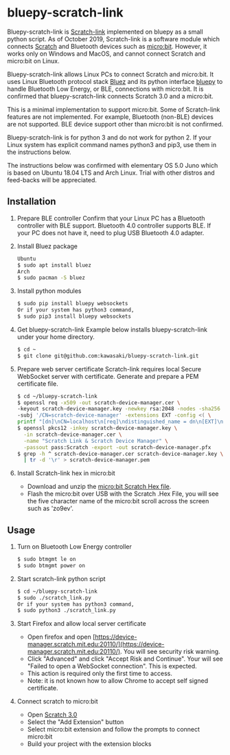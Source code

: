 # bluepy-scratch-link

Bluepy-scratch-link is [Scratch-link](https://github.com/LLK/scratch-link)
implemented on bluepy as a small python script. As of October 2019, Scratch-link
is a software module which connects [Scratch](https://scratch.mit.edu/) and
Bluetooth devices such as [micro:bit](https://microbit.org/). However, it works
only on Windows and MacOS, and cannot connect Scratch and micro:bit on Linux.

Bluepy-scratch-link allows Linux PCs to connect Scratch and micro:bit. It uses
Linux Bluetooth protocol stack [Bluez](http://www.bluez.org/) and its python
interface [bluepy](https://github.com/IanHarvey/bluepy) to handle Bluetooth Low
Energy, or BLE, connections with micro:bit. It is confirmed that
bluepy-scratch-link connects Scratch 3.0 and a micro:bit.

This is a minimal implementation to support micro:bit. Some of Scratch-link
features are not implemented. For example, Bluetooth (non-BLE) devices are not
supported. BLE device support other than micro:bit is not confirmed.

Bluepy-scratch-link is for python 3 and do not work for python 2. If your Linux
system has explicit command names python3 and pip3, use them in the instructions
below.

The instructions below was confirmed with elementary OS 5.0 Juno which is
based on Ubuntu 18.04 LTS and Arch Linux. Trial with other distros and
feed-backs will be appreciated.

Installation
------------
1. Prepare BLE controller
   Confirm that your Linux PC has a Bluetooth controller with BLE support.
   Bluetooth 4.0 controller supports BLE. If your PC does not have it, need
   to plug USB Bluetooth 4.0 adapter.

2. Install Bluez package
    ```sh
    Ubuntu
    $ sudo apt install bluez
    Arch
    $ sudo pacman -S bluez
    ```

3. Install python modules
    ```sh
    $ sudo pip install bluepy websockets
    Or if your system has python3 command,
    $ sudo pip3 install bluepy websockets
    ```

4. Get bluepy-scratch-link
   Example below installs bluepy-scratch-link under your home directory.
    ```sh
    $ cd ~
    $ git clone git@github.com:kawasaki/bluepy-scratch-link.git
    ```

5. Prepare web server certificate
    Scratch-link requires local Secure WebSocket server with certificate.
    Generate and prepare a PEM certificate file.
    ```sh
    $ cd ~/bluepy-scratch-link
    $ openssl req -x509 -out scratch-device-manager.cer \
    -keyout scratch-device-manager.key -newkey rsa:2048 -nodes -sha256 \
    -subj '/CN=scratch-device-manager' -extensions EXT -config <( \
    printf "[dn]\nCN=localhost\n[req]\ndistinguished_name = dn\n[EXT]\nsubjectAltName=DNS:localhost\nkeyUsage=digitalSignature\nextendedKeyUsage=serverAuth")
    $ openssl pkcs12 -inkey scratch-device-manager.key \
      -in scratch-device-manager.cer \
      -name "Scratch Link & Scratch Device Manager" \
      -passout pass:Scratch -export -out scratch-device-manager.pfx
    $ grep -h ^ scratch-device-manager.cer scratch-device-manager.key \
      | tr -d '\r' > scratch-device-manager.pem
      ```

6. Install Scratch-link hex in micro:bit
    * Download and unzip the [micro:bit Scratch Hex file](https://downloads.scratch.mit.edu/microbit/scratch-microbit-1.1.0.hex.zip).
    * Flash the micro:bit over USB with the Scratch .Hex File, you will see the
      five character name of the micro:bit scroll across the screen such as
      'zo9ev'.

Usage
-----
1. Turn on Bluetooth Low Energy controller
    ```sh
    $ sudo btmgmt le on
    $ sudo btmgmt power on
    ```

2. Start scratch-link python script
    ```sh
    $ cd ~/bluepy-scratch-link
    $ sudo ./scratch_link.py
    Or if your system has python3 command,
    $ sudo python3 ./scratch_link.py
    ```

3. Start Firefox and allow local server certificate
    * Open firefox and open [https://device-manager.scratch.mit.edu:20110/](https://device-manager.scratch.mit.edu:20110/). You will see security risk warning.
    * Click "Advanced" and click "Accept Risk and Continue". Your will see
      "Failed to open a WebSocket connection". This is expected.
    * This action is required only the first time to access.
    * Note: it is not known how to allow Chrome to accept self signed
      certificate.

4. Connect scratch to micro:bit
    * Open [Scratch 3.0](https://scratch.mit.edu/)
    * Select the "Add Extension" button
    * Select micro:bit extension and follow the prompts to connect micro:bit
    * Build your project with the extension blocks
